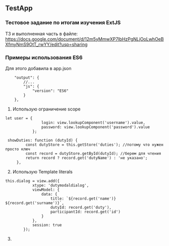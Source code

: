 ## TestApp

### Тестовое задание по итогам изучения ExtJS

ТЗ и выполненная часть в файле: https://docs.google.com/document/d/12m5yMmwXP7IbHzPgNLjOoLwhOeBXfmyNmS9OtT_rwYY/edit?usp=sharing 

### Примеры использования ES6

Для этого добавила в app.json
```$xslt
    "output": {
        //...
        "js": {
            "version": "ES6"
        }
    },
```
1. Использую ограничение scope 
```$xslt
let user = {
                login: view.lookupComponent('username').value,
                password: view.lookupComponent('password').value
            };
            
 showDuties: function (dutyId) {
         const dutyStore = this.getStore('duties'); //потому что нужен просто ключ
         const record = dutyStore.getById(dutyId); //берем для чтения
         return record ? record.get('dutyName') : 'не указано';
     },
```
2. Использую Template literals 
```$xslt
this.dialog = view.add({
            xtype: 'dutymodaldialog',
            viewModel: {
                data: {
                    title: `${record.get('name')} ${record.get('surname')}`,
                    dutyId: record.get('duty'),
                    participantId: record.get('id')
                }
            },
            session: true
        });
```
3. 
